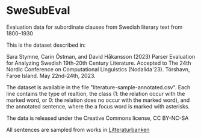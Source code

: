 # SweSubEval
Evaluation data for subordinate clauses from Swedish literary text from 1800–1930


This is the dataset described in:

Sara Stymne, Carin  Östman, and David Håkansson (2023) Parser Evaluation for Analyzing Swedish 19th-20th Century Literature. Accepted to The 24th Nordic Conference on Computational Linguistics (Nodalida'23). Tórshavn, Faroe Island. May 22nd-24th, 2023.


The dataset is available in the file "literature-sample-annotated.csv". Each line contains the type of realtion, the class (1: the relation occur with the marked word, or 0: the relation does no occur with the marked word), and the annotated sentence, where the a focus word is marked with asterisks.

The data is released under the Creative Commons license, CC BY-NC-SA

All sentences are sampled from works in [Litteraturbanken](https://litteraturbanken.se/)
